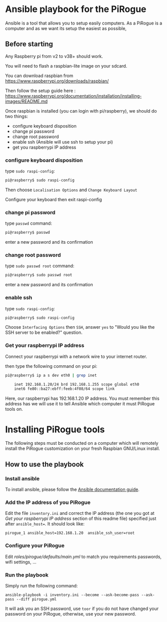 # Ansible playbook for the PiRogue

Ansible is a tool that allows you to setup easily computers. As a PiRogue is a computer and as we want its setup the easiest as possible,

## Before starting

Any Raspberry pi from v2 to v3B+ should work.

You will need to flash a raspbian-lite image on your sdcard.

You can download raspbian from https://www.raspberrypi.org/downloads/raspbian/

Then follow the setup guide here : https://www.raspberrypi.org/documentation/installation/installing-images/README.md

Once raspbian is installed (you can login with pi/raspberry), we should do two things:

* configure keyboard disposition
* change pi password
* change root password
* enable ssh (Ansible will use ssh to setup your pi)
* get you raspberrypi IP address

### configure keyboard disposition

type ```sudo raspi-config```:


```bash
pi@raspberry$ sudo raspi-config
```

Then choose ```Localisation Options``` and ```Change Keyboard Layout```

Configure your keyboard then exit raspi-config


### change pi password

type ```passwd``` command:

```bash
pi@raspberry$ passwd
```

enter a new password and its confirmation

### change root password

type ```sudo passwd root``` command:

```bash
pi@raspberry$ sudo passwd root
```

enter a new password and its confirmation

### enable ssh

type ```sudo raspi-config```:


```bash
pi@raspberry$ sudo raspi-config
```

Choose ```Interfacing Options``` then ```SSH```, answer ```yes``` to "Would you like the SSH server to be enabled?" question.

### Get your raspberrypi IP address

Connect your raspberrypi with a network wire to your internet router.

then type the following command on your pi:

```bash
pi@raspberry$ ip a s dev eth0 | grep inet

    inet 192.168.1.20/24 brd 192.168.1.255 scope global eth0
    inet6 fe80::ba27:ebff:feeb:4f08/64 scope link

```

Here, our raspberrypi has 192.168.1.20 IP address. You must remember this address has we will use it to tell Ansible which computer it must PiRogue tools on.

# Installing PiRogue tools

The following steps must be conducted on a computer which will remotely install the PiRogue customization on your fresh Raspbian GNU/Linux install. 

## How to use the playbook
### Install ansible
To install ansible, please follow the [Ansible documentation guide](https://docs.ansible.com/ansible/latest/installation_guide/intro_installation.html).

### Add the IP address of you PiRogue
Edit the file `inventory.ini` and correct the IP address (the one you got at *Get your raspberrypi IP address* section of this readme file) specified just after `ansible_host=`. It should look like:

```
pirogue_1 ansible_host=192.168.1.20  ansible_ssh_user=root
```

### Configure your PiRogue

Edit *roles/pirogue/defaults/main.yml* to match you requirements passwords, wifi settings, ...

### Run the playbook
Simply run the following command: 
```
ansible-playbook -i inventory.ini --become --ask-become-pass --ask-pass --diff pirogue.yml
```
It will ask you an SSH password, use `toor` if you do not have changed your password on your PiRogue, otherwise, use your new password.
